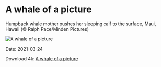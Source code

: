 # A whale of a picture

Humpback whale mother pushes her sleeping calf to the surface, Maui, Hawaii (© Ralph Pace/Minden Pictures)

![A whale of a picture](https://bing.com/th?id=OHR.HumpbackMom_EN-US9862782184_UHD.jpg&rf=LaDigue_UHD.jpg&pid=hp&w=1024&h=576)

Date: 2021-03-24

Download 4k: [A whale of a picture](https://bing.com/th?id=OHR.HumpbackMom_EN-US9862782184_UHD.jpg&rf=LaDigue_UHD.jpg&pid=hp&w=3840&h=2160)

